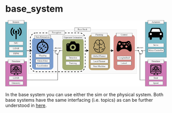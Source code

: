# base_system
![System Architecture](./misc/sys_arch_with_sim.png)

In the base system you can use either the sim or the physical system. Both base systems have the same interfacing (i.e. topics) as can be further understood in [here](./f1tenth_system/README.md).


